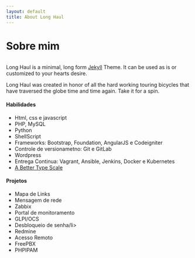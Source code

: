 ```yaml
---
layout: default
title: About Long Haul
---
```


<div class="post">
	<h1 class="pageTitle">Sobre mim</h1>
	<img src="{{ '/assets/img/touring.jpg' | prepend: site.baseurl }}" alt="">
	<p class="intro">Long Haul is a minimal, long form <a href="http://jekyllrb.com">Jekyll</a> Theme. It can be used as is or customized to your hearts desire.</p>
	<p>Long Haul was created in honor of all the hard working touring bicycles that have traversed the globe time and time again. Take it for a spin.</p>
	<h4>Habilidades</h4>
	<ul>
		<li>Html, css e javascript</li>
  		<li>PHP, MySQL</li>
		<li>Python</li>
		<li>ShellScript</li>
  		<li>Frameworks: Bootstrap, Foundation, AngularJS e Codeigniter</li>
		<li>Controle de versionametno: Git e GitLab</li>
		<li>Wordpress</li>
		<li>Entrega Continua: Vagrant, Ansible, Jenkins, Docker e Kubernetes</li>
  		<li><a href="http://typecast.com/blog/a-more-modern-scale-for-web-typography">A Better Type Scale</a></li>
  	</ul>
	<h4>Projetos</h4>
	<ul>
		<li>Mapa de Links</li>
		<li>Mensagem de rede</li>
		<li>Zabbix</li>
		<li>Portal de monitoramento</li>
		<li>GLPI/OCS</li>
		<li>Desbloqueio de senha/li>
		<li>Redmine</li>
		<li>Acesso Remoto</li>
		<li>FreePBX</li>
		<li>PHPIPAM</li>
	</ul>
</div>
